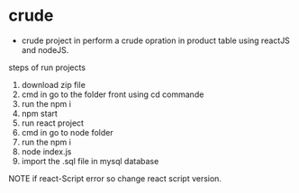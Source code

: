 # crude
* crude project in perform a crude opration in product table using reactJS and nodeJS.

steps of run projects
 1) download zip file
 2) cmd in go to the folder front using cd commande 
 3) run the npm i
 4) npm start
 5) run react project
 6) cmd in go to node folder
 7) run the npm i
 8) node index.js
 9) import the .sql file in mysql database

NOTE if react-Script error so change react script version. 
